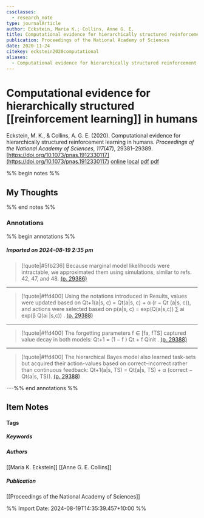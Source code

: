 ```yaml
---
cssclasses:
  - research_note
type: journalArticle
author: Eckstein, Maria K.; Collins, Anne G. E.
title: Computational evidence for hierarchically structured reinforcement learning in humans
publication: Proceedings of the National Academy of Sciences
date: 2020-11-24
citekey: eckstein2020computational
aliases:
  - Computational evidence for hierarchically structured reinforcement learning in humans
---
```


# Computational evidence for hierarchically structured [[reinforcement learning]] in humans

Eckstein, M. K., & Collins, A. G. E. (2020). Computational evidence for hierarchically structured reinforcement learning in humans. _Proceedings of the National Academy of Sciences_, _117_(47), 29381–29389. [https://doi.org/10.1073/pnas.1912330117](https://doi.org/10.1073/pnas.1912330117)
[online](http://zotero.org/users/7162438/items/JYQGPV6R) [local](zotero://select/library/items/JYQGPV6R) [pdf](file:///home/gjc216/Zotero/storage/KD5IE5I7/Eckstein%20and%20Collins%20-%202020%20-%20Computational%20evidence%20for%20hierarchically%20structur.pdf)
 [pdf](file:///home/gjc216/Zotero/storage/RVUSR9EJ/Eckstein%20and%20Collins%20-%202020%20-%20Computational%20evidence%20for%20hierarchically%20structured%20reinforcement%20learning%20in%20humans.pdf)
 

 
%% begin notes %%

## My Thoughts


%% end notes %%

### Annotations

%% begin annotations %%

##### Imported on 2024-08-19 2:35 pm
>[!quote|#5fb236]
>Because marginal model likelihoods were intractable, we approximated them using simulations, similar to refs. 42, 47, and 48. [(p. 29386)](zotero://open-pdf/library/items/KD5IE5I7?page=29386&annotation=VYXNRDJY)

---
>[!quote|#ffd400]
>Using the notations introduced in Results, values were updated based on Qt+1(a|s, c) = Qt(a|s, c) + α (r − Qt (a|s, c)), and actions were selected based on p(a|s, c) = exp(Q(a|s,c))  ∑  ai exp(β Q(ai |s,c)) . [(p. 29388)](zotero://open-pdf/library/items/KD5IE5I7?page=29388&annotation=23MAJ8P3)

---
>[!quote|#ffd400]
>The forgetting parameters f ∈ [fa, fTS] captured value decay in both models: Qt+1 = (1 − f ) Qt + f Qinit . [(p. 29388)](zotero://open-pdf/library/items/KD5IE5I7?page=29388&annotation=7I8JQFMV)

---
>[!quote|#ffd400]
>The hierarchical Bayes model also learned task-sets but acquired their action-values based on correct–incorrect rather than continuous feedback: Qt+1(a|s, TS) = Qt(a|s, TS) + α (correct − Qt(a|s, TS)). [(p. 29388)](zotero://open-pdf/library/items/KD5IE5I7?page=29388&annotation=69RN4T3I)

---%% end annotations %%

## Item Notes

#### Tags

##### Keywords


##### Authors

[[Maria K. Eckstein]] [[Anne G. E. Collins]]

##### Publication

[[Proceedings of the National Academy of Sciences]]


%% Import Date: 2024-08-19T14:35:39.457+10:00 %%
